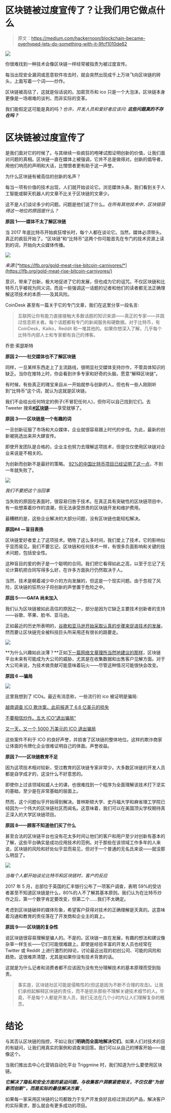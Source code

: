 # 区块链被过度宣传了？让我们用它做点什么

> 原文：<https://medium.com/hackernoon/blockchain-became-overhyped-lets-do-something-with-it-9fcf1010de62>

![](img/4673e73e93254675d0a8bc3abd8c203a.png)

你很难找到一种技术会像区块链一样经常被指责为被过度宣传。

每当出现安全漏洞或恶意软件攻击时，就会突然出现成千上万块飞向区块链的砖头，上面写着一个词——炒作。

区块链被高估了，这就是俗话说的。加密货币和 ico 只是一个大泡沫，区块链本身更像是一场艰难的谈判，而非实际的变革。

我们能假定这可能是真的吗？*也许，开发人员和爱好者应该问:* ***这些问题真的不存在吗？***

# 区块链被过度宣传了

是我们面对它的时候了。与其继续一些疯狂的咆哮试图证明创新的价值，让我们面对问题的真相。区块链一直在媒体上被强调，它并不总是做得对。创新的倡导者，用他们响亮的声明和大话，比憎恨者更有助于这一声誉。

为什么区块链有被高估的创新的名声？

每当一项有价值的技术出现，人们就开始谈论它。浏览媒体头条，我们看到关于人工智能或聊天机器人的文章不比关于区块链的文章少。

这不是人们谈论多少的问题。问题是他们说了什么。*在所有其他技术中，区块链获得这一地位的原因是什么？*

**原因 1——媒体不太了解区块链**

当 2017 年底比特币开始疯狂增长时，每个人都在谈论它。当然，媒体必须带头。真正的疯狂开始了。“区块链”和“比特币”这两个你可能首先在专门的技术资源上读到的词，开始向大众媒体传播。

![](img/46e32063c4531787d0b5320959eb80a1.png)

*来源:*[*https://lfb.org/gold-meat-rise-bitcoin-carnivores/*](https://lfb.org/gold-meat-rise-bitcoin-carnivores/)

意识，带来了创新，极大地促进了它的发展，但也成为它的诅咒。不仅区块链和比特币几乎被视为同义词，而且一些强调这一话题的记者和他们的读者都无法正确理解这项技术的本质——及其风险。

CoinDesk 甚至有一篇关于它的专门文章，我们在这里分享一段名言:

> 互联网让你有能力直接接触大多数话题的知识来源——真正的专家——并跳过信息把关者。每个话题都有专门的新闻服务和硬数据。对于比特币，有 CoinDesk，Kaiko，Reddit 和一堆其他的。如果你想深入了解，几乎每个比特币内部人士和专家都有自己的博客。

乔恩·索瑟斯特

**原因 2——社交媒体也不了解区块链**

同样，一旦某样东西走上了主流路线，很明显社交媒体支持炒作，不管具体知识的缺乏。当你在推特上时，你会看到许多专家和好奇的头脑，愿意“解释区块链”。

有时候，有些真正的瑰宝来自从一开始就参与创新的人，但也有一些人刚刚听到“比特币”这个词，就认为这就是区块链。

我们不会给出任何特定的例子(不冒犯任何人)，但你可以自己找到它们。去 Tweeter 搜索[**#区块链**](https://twitter.com/search?q=%23blockchain&src=typd)——享受就够了。

**原因 3——区块链是一个有趣的词**

一旦创新征服了市场和大众媒体，企业就很容易跟上时代的步伐。为此，最新的创新被挑选出来并大肆宣传。

即使开发团队是合格的，企业主也努力去理解这项技术，但是仅仅使用区块链对企业来说是不相关的。

为创新而创新不是最好的策略。 [92%的中国比特币项目已经证明了这一点](https://hacked.com/92-of-blockchain-projects-fail-according-to-new-chinese-study/)，不到一年就失败了。

![](img/3232752c0a8cdf44163379a9f409fc1a.png)

*我们不要把这个当回事*

当失败的原因在表面时，很容易归咎于技术。在真正具有突破性的区块链项目中，有一些想乘着炒作的浪潮，但无法承受昂贵的区块链开发和维护费用。

最糟糕的是，这些企业解决的大部分问题，没有区块链也能轻松解决。

**原因#4 —盲目表扬**

区块链爱好者爱上了这项技术。牺牲了这么多时间，我们爱上了技术，它的影响似乎显而易见。我们不要忘记，区块链和任何技术一样，有很多负面影响和关键的技术问题，包括安全性。

这种盲目的爱的例子是一个聪明的合同。我们把它看得如此之高，以至于忘记了无论计算机把合同写得多么好，在许多方面执行仍然取决于人。

当然，技术是朝着减少中介的方向发展的，但这是一个现实问题。由于忽视了风险，区块链的狂热分子将创新的声誉置于危险之中。

**原因 5——GAFA 尚未加入**

我们认为区块链被如此高估的原因之一，部分是因为它缺乏主要技术创新者的支持——谷歌、苹果、脸书、亚马逊。

正如最近的历史所表明的，[谷歌和亚马逊开始采取认真的步骤来促进技术的发展](https://hackernoon.com/big-techs-growing-interest-in-blockchain-8100b6daa2b5)，然而要让区块链完全被科技巨头所采用还有很长的路要走。

![](img/5bd975f3baedbd5acf4cfd6fe51549ae.png)

**为什么兴趣如此淡薄？**正如[下一篇网络文章理所当然地建议的那样](https://thenextweb.com/syndication/2018/03/28/blockchain-will-disrupt-google-apple-amazon-facebook/)，区块链平台未来有可能成为大公司的威胁，尤其是在收集数据和出售客户见解方面。对于大公司来说，为技术做贡献可能意味着玩火——尽管这种情况可能很快会改变。

**原因 6 —骗局**

![](img/2b6f67cc800e62948dd4990633bc2388.png)

这里我想到了 ICOs。最近有消息称，一些流行的 ico 被证明是骗局:

[越南调查 ICO 欺诈案，此前报道了 6.6 亿美元的损失](https://www.coindesk.com/vietnam-investigates-ico-fraud-660-million-losses-reported/)

[不要相信炒作。五大 ICO“退出骗局”](https://cointelegraph.com/news/dont-believe-the-hype-the-five-largest-ico-exit-scams-expert-take)

[又一天，又一个 5000 万美元的 ICO 退出骗局](https://techcrunch.com/2018/04/18/another-day-another-50-million-ico-exit-scam/)

这些案件不利于 ICO 的良好声誉，并损害了区块链的整体地位。这样的欺诈商家让体面的令牌化企业很难证明自己的体面。声誉收益。

**原因 7——区块链教育不足**

因为这项技术相对较新，受过教育的区块链专家非常少。大多数区块链的开发人员都是自学成才的，这没什么不好意思的。

即使你上过该领域权威人士的课，也很难找到一个程序为全面理解该技术打下坚实的基础，至少是在非常基础的层面上。

然而，这个问题似乎开始得到解决。普林斯顿大学、史丹福大学和麻省理工学院已经因为一个伟大的区块链社区而闻名。这意味着，我们可以在美国顶尖学校期待真正深入的大学区块链项目。

**原因 8——顾客不知道他们买了什么**

甚至合法的区块链平台也没有花太多时间让他们的客户和用户至少对创新有基本的了解，这些平台确实是成功应用技术的范例。对于那些在该领域工作多年的人来说，区块链的风险和好处似乎显而易见，但对于一个普通的无名氏来说——就没那么明显了。

![](img/b3fa03f3861a421874476becb0e2db04.png)

*当每个人都开始谈论比特币和区块链时，客户的反应*

2017 年 5 月，总部位于英国的汇丰银行公布了一项客户调查，表明 59%的受访者甚至不知道区块链是什么，80%的人不了解其基本原则。我们认为在比特币炒作之后，第一个数字肯定要改变，但第二个……我们不太确定。

考虑到区块链破碎的媒体形象，希望客户获得对技术的正确理解是天真的。这意味着沟通和教育的责任落在了开发商和企业主的肩上。

**原因 9——区块链的复杂性**

说区块链很容易理解是骗人的。不是的。区块链一直在发展，有趣的想法和建议像杂草一样生长——它们可能很难跟上。即使是经验丰富的开发人员也经常在 Twitter 或 Reddit 上进行激烈的辩论，讨论最近出现的初创公司、可能的风险和趋势。这很难弄清楚，尤其是如果你没有技术背景的话。

这就是为什么记者和消费者都不应该因为没有充分理解技术的基本原理而受到指责。

> 事实是，区块链社区可能是侵略性的(但这是因为不断不合理的攻击)。让我们承担起解释区块链的责任，而不是扼杀那些不理解关键技术细节的人。毕竟，不是每个人都是开发人员，我们无法在几个小时内让人们理解复杂的概念。

# 结论

与其否认区块链的指控，不如让我们**明确而全面地解决它们**。如果人们对技术的目的有疑问，让我们用真实的案例和调查来回答。我们可以从自己的博客开始——就像这个。

当我们推出去中心化营销自动化平台 Triggmine 时，我们知道为什么要使用区块链。

***它解决了隐私和安全方面的紧迫问题，与收集客户洞察紧密相关，不仅仅是“为创新而创新”，而是实际的最佳解决方案*** 。

如果每一家采用区块链的公司都致力于生产开发良好且经过测试的产品，解决客户的实际需求，那么就会有更多成功的项目。